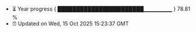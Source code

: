 - ⏳ Year progress { ███████████████████████▁▁▁▁▁▁▁ } 78.81 %
- ⏰ Updated on Wed, 15 Oct 2025 15:23:37 GMT

